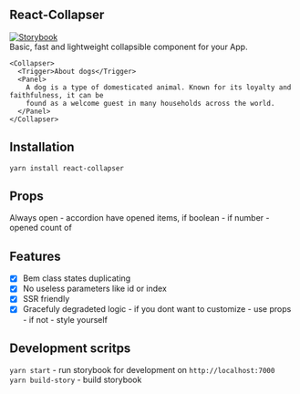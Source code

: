 ## React-Collapser

[![Storybook](https://cdn.jsdelivr.net/gh/storybookjs/brand@master/badge/badge-storybook.svg)](https://toastyboost.github.io/react-collapser)  
Basic, fast and lightweight collapsible component for your App.

```
<Collapser>
  <Trigger>About dogs</Trigger>
  <Panel>
    A dog is a type of domesticated animal. Known for its loyalty and faithfulness, it can be
    found as a welcome guest in many households across the world.
  </Panel>
</Collapser>
```

## Installation

`yarn install react-collapser`

## Props

Always open - accordion have opened items, if boolean - if number - opened count of

## Features

- [x] Bem class states duplicating
- [x] No useless parameters like id or index
- [x] SSR friendly
- [x] Gracefuly degradeted logic - if you dont want to customize - use props - if not - style yourself

## Development scritps

`yarn start` - run storybook for development on `http://localhost:7000`  
`yarn build-story` - build storybook
